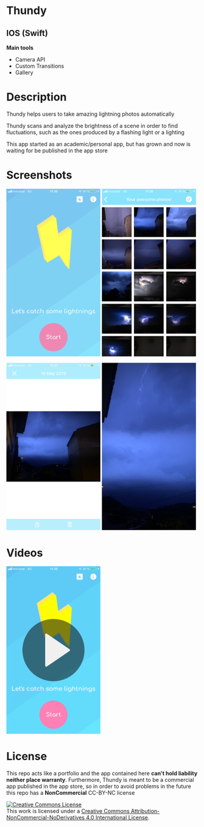 <h1>Thundy</h1>
<h2>IOS (Swift)</h2>
<b>Main tools</b>
<ul>
<li>Camera API</li>
<li>Custom Transitions</li>
<li>Gallery</li>
</ul>

<h1>Description</h1>
<p>Thundy helps users to take amazing lightning photos automatically</p>
<p>Thundy scans and analyze the brightness of a scene in order to find fluctuations, such as the ones produced by a flashing light or a lighting</p>
<p>This app started as an academic/personal app, but has grown and now is waiting for be published in the app store</p>

<h1>Screenshots</h1>
<p>
  <a href='#img1'><img id='img1' width = '49%' src='IMG_0685.png'/></a>
  <a href='#img2'><img id='img2' width = '49%' src='IMG_0686.png'/></a>
</p>
<p>
  <a href='#img3'><img id='img3' width = '49%' src='IMG_0687.png'/></a>
  <a href='#img4'><img id='img4' width = '49%' src='IMG_0688.png'/></a>
</p>

<h1>Videos</h1>
<p>
  <a href='#img3'><img id='img_cover' width = '49%' src='thundy_cover.png'/></a>
</p>

<h1>License</h1>
<p>This repo acts like a portfolio and the app contained here <b>can't hold liability neither place warranty</b>. Furthermore, Thundy is meant to be a commercial app published in the app store, so in order to avoid problems in the future this repo has a <b>NonCommercial</b> CC-BY-NC license</p>
<a rel="license" href="http://creativecommons.org/licenses/by-nc-nd/4.0/"><img alt="Creative Commons License" style="border-width:0" src="https://i.creativecommons.org/l/by-nc-nd/4.0/88x31.png" /></a><br />This work is licensed under a <a rel="license" href="http://creativecommons.org/licenses/by-nc-nd/4.0/">Creative Commons Attribution-NonCommercial-NoDerivatives 4.0 International License</a>.
